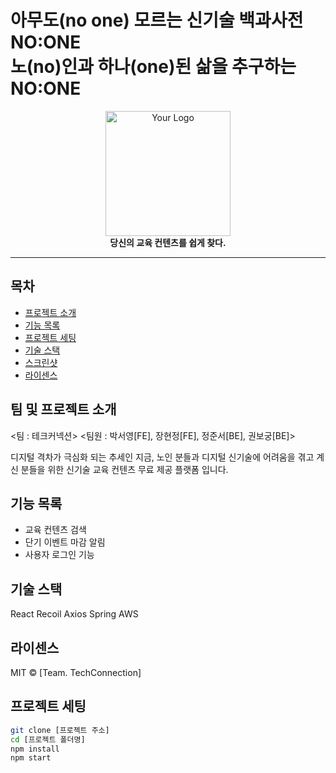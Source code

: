 # 아무도(no one) 모르는 신기술 백과사전 NO:ONE <br /> 노(no)인과 하나(one)된 삶을 추구하는 NO:ONE

<div align="center">
  <img src="your-logo-url.png" alt="Your Logo" width="200" />
  <br>
  <strong>당신의 교육 컨텐츠를 쉽게 찾다.</strong>
</div>

---

## 목차

- [프로젝트 소개](#프로젝트-소개)
- [기능 목록](#기능-목록)
- [프로젝트 세팅](#프로젝트-세팅)
- [기술 스택](#기술-스택)
- [스크린샷](#스크린샷)
- [라이센스](#라이센스)

## 팀 및 프로젝트 소개
<팀 : 테크커넥션>
<팀원 : 박서영[FE], 장현정[FE], 정준서[BE], 권보궁[BE]>

디지털 격차가 극심화 되는 추세인 지금, 노인 분들과 디지털 신기술에 어려움을 겪고 계신 분들을 위한
신기술 교육 컨텐츠 무료 제공 플랫폼 입니다. 

## 기능 목록

- 교육 컨텐츠 검색
- 단기 이벤트 마감 알림
- 사용자 로그인 기능


## 기술 스택
React
Recoil
Axios
Spring 
AWS

## 라이센스 
MIT © [Team. TechConnection]


## 프로젝트 세팅

```bash
git clone [프로젝트 주소]
cd [프로젝트 폴더명]
npm install
npm start

